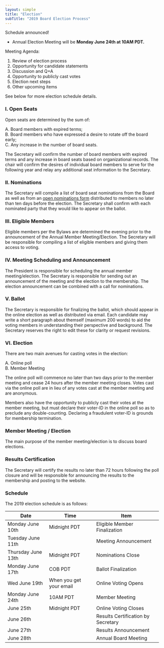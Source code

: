 ```yaml
---
layout: simple
title: "Election"
subTitle: "2019 Board Election Process"
---
```


Schedule announced!

 - Annual Election Meeting will be **Monday June 24th at 10AM PDT.**   
 
Meeting Agenda:  

1. Review of election process    
2. Opportunity for candidate statements   
3. Discussion and Q+A   
4. Opportunity to publicly cast votes  
5. Election next steps    
6. Other upcoming items  

See below for more election schedule details.

### I. Open Seats  

Open seats are determined by the sum of:  

 A. Board members with expired terms;  
 B. Board members who have expressed a desire to rotate off the board early;  
 C. Any increase in the number of board seats.

The Secretary will confirm the number of board members with expired terms and any increase in board seats based on organizational records.  The chair will confirm the desires of individual board members to serve for the following year and relay any additional seat information to the Secretary.

### II. Nominations  

The Secretary will compile a list of board seat nominations from the Board as well as from an [open nominations form](https://forms.gle/M4exbHVa2LsmYAmd6) distributed to members no later than ten days before the election.   The Secretary shall confirm with each nominated party that they would like to appear on the ballot.

### III. Eligible Members
Eligible members per the Bylaws are determined the evening prior to the announcement of the Annual Member Meeting/Election.  The Secretary will be responsible for compiling a list of eligible members and giving them access to voting.

### IV. Meeting Scheduling and Announcement  

The President is responsible for scheduling the annual member meeting/election.  The Secretary is responsible for sending out an announcement of the meeting and the election to the membership.  The election announcement can be combined with a call for nominations.

### V. Ballot

The Secretary is responsible for finalizing the ballot, which should appear in the online election as well as distributed via email.  Each candidate may write a short paragraph about themself (maximum 200 words) to aid the voting members in understanding their perspective and background.  The Secretary reserves the right to edit these for clarity or request revisions.

### VI. Election  

There are two main avenues for casting votes in the election:  

 A. Online poll  
 B. Member Meeting  

The online poll will commence no later than two days prior to the member meeting and cease 24 hours after the member meeting closes.  Votes cast via the online poll are in lieu of any votes cast at the member meeting and are anonymous.

Members also have the opportunity to publicly cast their votes at the member meeting, but must declare their voter-ID in the online poll so as to preclude any double-counting.  Declaring a fraudulent voter-ID is grounds for membership termination.

### Member Meeting / Election

The main purpose of the member meeting/election is to discuss board elections.  

### Results Certification

The Secretary will certify the results no later than 72 hours following the poll closure and will be responsible for announcing the results to the membership and posting to the website.

### Schedule  

The 2019 election schedule is as follows:

**Date** | **Time** | **Item**
--- | --- | ---
Monday June 10th | Midnight PDT | Eligible Member Finalization
Tuesday June 11th | | Meeting Announcement
Thursday June 13th | Midnight PDT | Nominations Close
Monday June 17th |  COB PDT | Ballot Finalization
Wed June 19th | When you get your email | Online Voting Opens
Monday June 24th | 10AM PDT | Member Meeting
June 25th | Midnight PDT | Online Voting Closes
June 26th | | Results Certification by Secretary
June 27th | | Results Announcement
June 28th | | Annual Board Meeting
